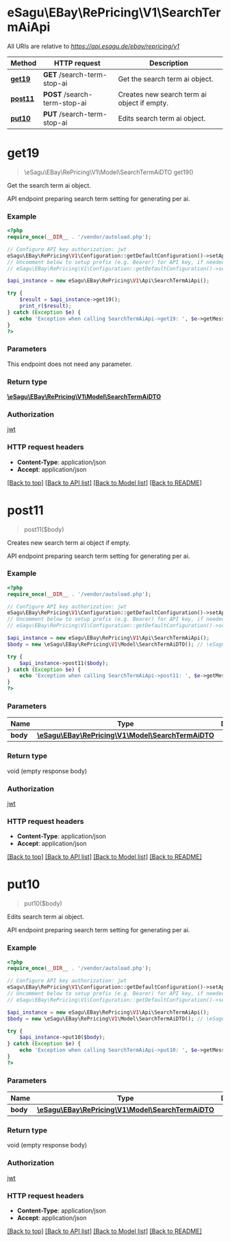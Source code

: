 # eSagu\EBay\RePricing\V1\SearchTermAiApi

All URIs are relative to *https://api.esagu.de/ebay/repricing/v1*

Method | HTTP request | Description
------------- | ------------- | -------------
[**get19**](SearchTermAiApi.md#get19) | **GET** /search-term-stop-ai | Get the search term ai object.
[**post11**](SearchTermAiApi.md#post11) | **POST** /search-term-stop-ai | Creates new search term ai object if empty.
[**put10**](SearchTermAiApi.md#put10) | **PUT** /search-term-stop-ai | Edits search term ai object.


# **get19**
> \eSagu\EBay\RePricing\V1\Model\SearchTermAiDTO get19()

Get the search term ai object.

API endpoint preparing search term setting for generating per ai.

### Example
```php
<?php
require_once(__DIR__ . '/vendor/autoload.php');

// Configure API key authorization: jwt
eSagu\EBay\RePricing\V1\Configuration::getDefaultConfiguration()->setApiKey('Authorization', 'YOUR_API_KEY');
// Uncomment below to setup prefix (e.g. Bearer) for API key, if needed
// eSagu\EBay\RePricing\V1\Configuration::getDefaultConfiguration()->setApiKeyPrefix('Authorization', 'Bearer');

$api_instance = new eSagu\EBay\RePricing\V1\Api\SearchTermAiApi();

try {
    $result = $api_instance->get19();
    print_r($result);
} catch (Exception $e) {
    echo 'Exception when calling SearchTermAiApi->get19: ', $e->getMessage(), PHP_EOL;
}
?>
```

### Parameters
This endpoint does not need any parameter.

### Return type

[**\eSagu\EBay\RePricing\V1\Model\SearchTermAiDTO**](../Model/SearchTermAiDTO.md)

### Authorization

[jwt](../../README.md#jwt)

### HTTP request headers

 - **Content-Type**: application/json
 - **Accept**: application/json

[[Back to top]](#) [[Back to API list]](../../README.md#documentation-for-api-endpoints) [[Back to Model list]](../../README.md#documentation-for-models) [[Back to README]](../../README.md)

# **post11**
> post11($body)

Creates new search term ai object if empty.

API endpoint preparing search term setting for generating per ai.

### Example
```php
<?php
require_once(__DIR__ . '/vendor/autoload.php');

// Configure API key authorization: jwt
eSagu\EBay\RePricing\V1\Configuration::getDefaultConfiguration()->setApiKey('Authorization', 'YOUR_API_KEY');
// Uncomment below to setup prefix (e.g. Bearer) for API key, if needed
// eSagu\EBay\RePricing\V1\Configuration::getDefaultConfiguration()->setApiKeyPrefix('Authorization', 'Bearer');

$api_instance = new eSagu\EBay\RePricing\V1\Api\SearchTermAiApi();
$body = new \eSagu\EBay\RePricing\V1\Model\SearchTermAiDTO(); // \eSagu\EBay\RePricing\V1\Model\SearchTermAiDTO | 

try {
    $api_instance->post11($body);
} catch (Exception $e) {
    echo 'Exception when calling SearchTermAiApi->post11: ', $e->getMessage(), PHP_EOL;
}
?>
```

### Parameters

Name | Type | Description  | Notes
------------- | ------------- | ------------- | -------------
 **body** | [**\eSagu\EBay\RePricing\V1\Model\SearchTermAiDTO**](../Model/\eSagu\EBay\RePricing\V1\Model\SearchTermAiDTO.md)|  | [optional]

### Return type

void (empty response body)

### Authorization

[jwt](../../README.md#jwt)

### HTTP request headers

 - **Content-Type**: application/json
 - **Accept**: application/json

[[Back to top]](#) [[Back to API list]](../../README.md#documentation-for-api-endpoints) [[Back to Model list]](../../README.md#documentation-for-models) [[Back to README]](../../README.md)

# **put10**
> put10($body)

Edits search term ai object.

API endpoint preparing search term setting for generating per ai.

### Example
```php
<?php
require_once(__DIR__ . '/vendor/autoload.php');

// Configure API key authorization: jwt
eSagu\EBay\RePricing\V1\Configuration::getDefaultConfiguration()->setApiKey('Authorization', 'YOUR_API_KEY');
// Uncomment below to setup prefix (e.g. Bearer) for API key, if needed
// eSagu\EBay\RePricing\V1\Configuration::getDefaultConfiguration()->setApiKeyPrefix('Authorization', 'Bearer');

$api_instance = new eSagu\EBay\RePricing\V1\Api\SearchTermAiApi();
$body = new \eSagu\EBay\RePricing\V1\Model\SearchTermAiDTO(); // \eSagu\EBay\RePricing\V1\Model\SearchTermAiDTO | 

try {
    $api_instance->put10($body);
} catch (Exception $e) {
    echo 'Exception when calling SearchTermAiApi->put10: ', $e->getMessage(), PHP_EOL;
}
?>
```

### Parameters

Name | Type | Description  | Notes
------------- | ------------- | ------------- | -------------
 **body** | [**\eSagu\EBay\RePricing\V1\Model\SearchTermAiDTO**](../Model/\eSagu\EBay\RePricing\V1\Model\SearchTermAiDTO.md)|  | [optional]

### Return type

void (empty response body)

### Authorization

[jwt](../../README.md#jwt)

### HTTP request headers

 - **Content-Type**: application/json
 - **Accept**: application/json

[[Back to top]](#) [[Back to API list]](../../README.md#documentation-for-api-endpoints) [[Back to Model list]](../../README.md#documentation-for-models) [[Back to README]](../../README.md)

